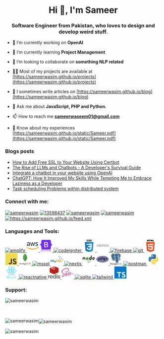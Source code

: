 <h1 align="center">Hi 👋, I'm Sameer</h1>
<h3 align="center">Software Engineer from Pakistan, who loves to design and develop weird stuff.</h3>

- 🔭 I’m currently working on **OpenAI**

- 🌱 I’m currently learning **Project Management**

- 👯 I’m looking to collaborate on **something NLP related**

- 👨‍💻 Most of my projects are available at [https://sameerwasim.github.io/projects](https://sameerwasim.github.io/projects)

- 📝 I sometimes write articles on [https://sameerwasim.github.io/blog](https://sameerwasim.github.io/blog)

- 💬 Ask me about **JavaScript, PHP and Python.**

- 📫 How to reach me **sameerwaseem01@gmail.com**

- 📄 Know about my experiences [https://sameerwasim.github.io/static/Sameer.pdf](https://sameerwasim.github.io/static/Sameer.pdf)

### Blogs posts
<!-- BLOG-POST-LIST:START -->
- [How to Add Free SSL to Your Website Using Certbot](https://sameerwasim.github.io/blog/how-to-add-ssl-using-certbot)
- [The Rise of LLMs and Chatbots - A Developer&#39;s Survival Guide](https://sameerwasim.github.io/blog/the-rise-of-llms-and-chatbots-a-developers-survival-guide)
- [Integrate a chatbot in your website using OpenAI](https://sameerwasim.github.io/blog/integrate-a-chatbot-using-openai)
- [ChatGPT: How It Improved My Skills While Tempting Me to Embrace Laziness as a Developer](https://sameerwasim.github.io/blog/how-It-improved-my-skills-while-tempting-me-to-embrace-laziness-as-a-developer)
- [Task scheduling Problems within distributed system](https://sameerwasim.github.io/blog/task-scheduling-problems-within-distributed-system)
<!-- BLOG-POST-LIST:END -->

<h3 align="left">Connect with me:</h3>
<p align="left">
<a href="https://linkedin.com/in/sameerwasim" target="blank"><img align="center" src="https://raw.githubusercontent.com/rahuldkjain/github-profile-readme-generator/master/src/images/icons/Social/linked-in-alt.svg" alt="sameerwasim" height="30" width="40" /></a>
<a href="https://stackoverflow.com/users/13598437" target="blank"><img align="center" src="https://raw.githubusercontent.com/rahuldkjain/github-profile-readme-generator/master/src/images/icons/Social/stack-overflow.svg" alt="13598437" height="30" width="40" /></a>
<a href="https://instagram.com/sameerwasim" target="blank"><img align="center" src="https://raw.githubusercontent.com/rahuldkjain/github-profile-readme-generator/master/src/images/icons/Social/instagram.svg" alt="sameerwasim" height="30" width="40" /></a>
<a href="https://www.hackerrank.com/sameerwasim" target="blank"><img align="center" src="https://raw.githubusercontent.com/rahuldkjain/github-profile-readme-generator/master/src/images/icons/Social/hackerrank.svg" alt="sameerwasim" height="30" width="40" /></a>
<a href="https://sameerwasim.github.io/feed.xml" target="blank"><img align="center" src="https://raw.githubusercontent.com/rahuldkjain/github-profile-readme-generator/master/src/images/icons/Social/rss.svg" alt="https://sameerwasim.github.io/feed.xml" height="30" width="40" /></a>
</p>

<h3 align="left">Languages and Tools:</h3>
<p align="left"> <a href="https://aws.amazon.com/amplify/" target="_blank" rel="noreferrer"> <img src="https://docs.amplify.aws/assets/logo-dark.svg" alt="amplify" width="40" height="40"/> </a> <a href="https://aws.amazon.com" target="_blank" rel="noreferrer"> <img src="https://raw.githubusercontent.com/devicons/devicon/master/icons/amazonwebservices/amazonwebservices-original-wordmark.svg" alt="aws" width="40" height="40"/> </a> <a href="https://getbootstrap.com" target="_blank" rel="noreferrer"> <img src="https://raw.githubusercontent.com/devicons/devicon/master/icons/bootstrap/bootstrap-plain-wordmark.svg" alt="bootstrap" width="40" height="40"/> </a> <a href="https://codeigniter.com" target="_blank" rel="noreferrer"> <img src="https://cdn.worldvectorlogo.com/logos/codeigniter.svg" alt="codeigniter" width="40" height="40"/> </a> <a href="https://www.w3schools.com/css/" target="_blank" rel="noreferrer"> <img src="https://raw.githubusercontent.com/devicons/devicon/master/icons/css3/css3-original-wordmark.svg" alt="css3" width="40" height="40"/> </a> <a href="https://expressjs.com" target="_blank" rel="noreferrer"> <img src="https://raw.githubusercontent.com/devicons/devicon/master/icons/express/express-original-wordmark.svg" alt="express" width="40" height="40"/> </a> <a href="https://firebase.google.com/" target="_blank" rel="noreferrer"> <img src="https://www.vectorlogo.zone/logos/firebase/firebase-icon.svg" alt="firebase" width="40" height="40"/> </a> <a href="https://git-scm.com/" target="_blank" rel="noreferrer"> <img src="https://www.vectorlogo.zone/logos/git-scm/git-scm-icon.svg" alt="git" width="40" height="40"/> </a> <a href="https://www.w3.org/html/" target="_blank" rel="noreferrer"> <img src="https://raw.githubusercontent.com/devicons/devicon/master/icons/html5/html5-original-wordmark.svg" alt="html5" width="40" height="40"/> </a> <a href="https://developer.mozilla.org/en-US/docs/Web/JavaScript" target="_blank" rel="noreferrer"> <img src="https://raw.githubusercontent.com/devicons/devicon/master/icons/javascript/javascript-original.svg" alt="javascript" width="40" height="40"/> </a> <a href="https://www.mongodb.com/" target="_blank" rel="noreferrer"> <img src="https://raw.githubusercontent.com/devicons/devicon/master/icons/mongodb/mongodb-original-wordmark.svg" alt="mongodb" width="40" height="40"/> </a> <a href="https://www.microsoft.com/en-us/sql-server" target="_blank" rel="noreferrer"> <img src="https://www.svgrepo.com/show/303229/microsoft-sql-server-logo.svg" alt="mssql" width="40" height="40"/> </a> <a href="https://www.mysql.com/" target="_blank" rel="noreferrer"> <img src="https://raw.githubusercontent.com/devicons/devicon/master/icons/mysql/mysql-original-wordmark.svg" alt="mysql" width="40" height="40"/> </a> <a href="https://nextjs.org/" target="_blank" rel="noreferrer"> <img src="https://cdn.worldvectorlogo.com/logos/nextjs-2.svg" alt="nextjs" width="40" height="40"/> </a> <a href="https://nodejs.org" target="_blank" rel="noreferrer"> <img src="https://raw.githubusercontent.com/devicons/devicon/master/icons/nodejs/nodejs-original-wordmark.svg" alt="nodejs" width="40" height="40"/> </a> <a href="https://www.php.net" target="_blank" rel="noreferrer"> <img src="https://raw.githubusercontent.com/devicons/devicon/master/icons/php/php-original.svg" alt="php" width="40" height="40"/> </a> <a href="https://www.postgresql.org" target="_blank" rel="noreferrer"> <img src="https://raw.githubusercontent.com/devicons/devicon/master/icons/postgresql/postgresql-original-wordmark.svg" alt="postgresql" width="40" height="40"/> </a> <a href="https://postman.com" target="_blank" rel="noreferrer"> <img src="https://www.vectorlogo.zone/logos/getpostman/getpostman-icon.svg" alt="postman" width="40" height="40"/> </a> <a href="https://www.python.org" target="_blank" rel="noreferrer"> <img src="https://raw.githubusercontent.com/devicons/devicon/master/icons/python/python-original.svg" alt="python" width="40" height="40"/> </a> <a href="https://reactjs.org/" target="_blank" rel="noreferrer"> <img src="https://raw.githubusercontent.com/devicons/devicon/master/icons/react/react-original-wordmark.svg" alt="react" width="40" height="40"/> </a> <a href="https://reactnative.dev/" target="_blank" rel="noreferrer"> <img src="https://reactnative.dev/img/header_logo.svg" alt="reactnative" width="40" height="40"/> </a> <a href="https://redis.io" target="_blank" rel="noreferrer"> <img src="https://raw.githubusercontent.com/devicons/devicon/master/icons/redis/redis-original-wordmark.svg" alt="redis" width="40" height="40"/> </a> <a href="https://sass-lang.com" target="_blank" rel="noreferrer"> <img src="https://raw.githubusercontent.com/devicons/devicon/master/icons/sass/sass-original.svg" alt="sass" width="40" height="40"/> </a> <a href="https://www.sqlite.org/" target="_blank" rel="noreferrer"> <img src="https://www.vectorlogo.zone/logos/sqlite/sqlite-icon.svg" alt="sqlite" width="40" height="40"/> </a> <a href="https://tailwindcss.com/" target="_blank" rel="noreferrer"> <img src="https://www.vectorlogo.zone/logos/tailwindcss/tailwindcss-icon.svg" alt="tailwind" width="40" height="40"/> </a> <a href="https://www.typescriptlang.org/" target="_blank" rel="noreferrer"> <img src="https://raw.githubusercontent.com/devicons/devicon/master/icons/typescript/typescript-original.svg" alt="typescript" width="40" height="40"/> </a> </p>

<h3 align="left">Support:</h3>
<p><a href="https://www.buymeacoffee.com/sameerwasim"> <img align="left" src="https://cdn.buymeacoffee.com/buttons/v2/default-yellow.png" height="50" width="210" alt="sameerwasim" /></a></p><br><br><br>

<p><img align="left" src="https://github-readme-stats.vercel.app/api/top-langs?username=sameerwasim&show_icons=true&locale=en&layout=compact" alt="sameerwasim" /><img align="center" src="https://github-readme-stats.vercel.app/api?username=sameerwasim&show_icons=true&locale=en" alt="sameerwasim" /></p><p><img align="center" src="https://github-readme-streak-stats.herokuapp.com/?user=sameerwasim&" alt="sameerwasim" /></p>
